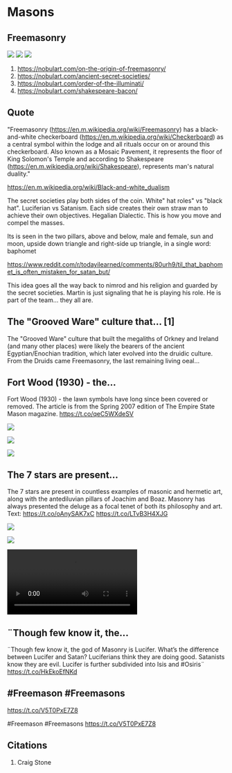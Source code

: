 # Masons

## Freemasonry

![](img/freemason1.jpg)
![](img/freemason2.jpg)
![](img/freemason3.jpg)

1. https://nobulart.com/on-the-origin-of-freemasonry/
2. https://nobulart.com/ancient-secret-societies/
3. https://nobulart.com/order-of-the-illuminati/
4. https://nobulart.com/shakespeare-bacon/

## Quote

"Freemasonry (https://en.m.wikipedia.org/wiki/Freemasonry) has a black-and-white checkerboard (https://en.m.wikipedia.org/wiki/Checkerboard) as a central symbol within the lodge and all rituals occur on or around this checkerboard. Also known as a Mosaic Pavement, it represents the floor of King Solomon's Temple and according to Shakespeare (https://en.m.wikipedia.org/wiki/Shakespeare), represents man's natural duality."

https://en.m.wikipedia.org/wiki/Black-and-white_dualism

The secret societies play both sides of the coin. White" hat roles" vs "black hat". Luciferian vs Satanism. Each side creates their own straw man to achieve their own objectives. Hegalian Dialectic. This is how you move and compel the masses.

Its is seen in the two pillars, above and below, male and female, sun and moon, upside down triangle and right-side up triangle, in a single word: baphomet

https://www.reddit.com/r/todayilearned/comments/80urh9/til_that_baphomet_is_often_mistaken_for_satan_but/

This idea goes all the way back to nimrod and his religion and guarded by the secret societies. Martin is just signaling that he is playing his role. He is part of the team... they all are.

## The "Grooved Ware" culture that... [1]

The "Grooved Ware" culture that built the megaliths of Orkney and Ireland (and many other places) were likely the bearers of the ancient Egyptian/Enochian tradition, which later evolved into the druidic culture. From the Druids came Freemasonry, the last remaining living oeal…

## Fort Wood (1930) - the...

Fort Wood (1930) - the lawn symbols have long since been covered or removed. The article is from the Spring 2007 edition of The Empire State Mason magazine. https://t.co/qeC5WXdeSV

![](img/1604372849279393792-FkPgfxBX0AAdxYv.png)

![](img/1604372849279393792-FkPghRpWQAIT1sz.jpg)

![](img/1604372849279393792-FkPgh12WYAA-OQd.jpg)

## The 7 stars are present...

The 7 stars are present in countless examples of masonic and hermetic art, along with the antediluvian pillars of Joachim and Boaz. Masonry has always presented the deluge as a focal tenet of both its philosophy and art. Text: https://t.co/oAnySAK7xC https://t.co/LTvB3H4XJG

![](img/1804297044472758711-GQojkW8WUAEJCdM.png)

![](img/1804297044472758711-GQokrqsWAAA3kaP.png)

![](img/1804297044472758711-HVAFQO1sn6VpgsCe.mp4)

## ¨Though few know it, the...

¨Though few know it, the god of Masonry is Lucifer. What’s the difference between Lucifer and Satan? Luciferians think they are doing good. Satanists know they are evil. Lucifer is further subdivided into Isis and #Osiris¨ https://t.co/HkEkoEfNKd

## #Freemason #Freemasons 
https://t.co/V5T0PxE7Z8

#Freemason #Freemasons https://t.co/V5T0PxE7Z8

## Citations

1. Craig Stone